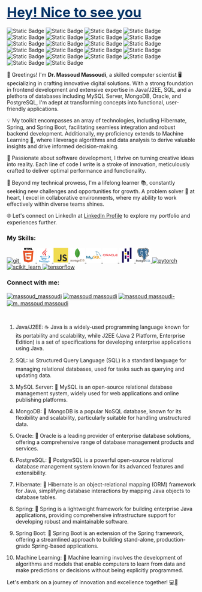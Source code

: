 <h1><span style="font-size: 36px;"><a href='https://github.com/MassoudMassoudi' style="color: #003366;">Hey! Nice to see you</a></span></h1>
<div><img alt="Static Badge" src="https://img.shields.io/badge/🌐%20JavaScript-yellow"> <img alt="Static Badge" src="https://img.shields.io/badge/💅%20CSS-pink"> <img alt="Static Badge" src="https://img.shields.io/badge/📄%20HTML-orange"> <img alt="Static Badge" src="https://img.shields.io/badge/🦕%20CSS-violet"> <img alt="Static Badge" src="https://img.shields.io/badge/🐍%20Java/J2EE-purple"> <img alt="Static Badge" src="https://img.shields.io/badge/🧮%20Numpy-grey"> <img alt="Static Badge" src="https://img.shields.io/badge/📈%20Matplotlib-violet"> <img alt="Static Badge" src="https://img.shields.io/badge/🕹%20SQL-darkblue"> <img alt="Static Badge" src="https://img.shields.io/badge/💻%20MySQL%20Server-black"> <img alt="Static Badge" src="https://img.shields.io/badge/🧙%20Oracle-darkpurple"> <img alt="Static Badge" src="https://img.shields.io/badge/💼%20Freelancer-lightblue"> <img alt="Static Badge" src="https://img.shields.io/badge/📚%20PostgreSQL-red"> <img alt="Static Badge" src="https://img.shields.io/badge/➖%20Linear%20Regression-darkgreen"> <img alt="Static Badge" src="https://img.shields.io/badge/🔄%20Logistic%20Regression-lightgreen"> <img alt="Static Badge" src="https://img.shields.io/badge/🤖%20Machine%20Learning-darkred"> <img alt="Static Badge" src="https://img.shields.io/badge/🌐%20MangoDB-violet"> <img alt="Static Badge" src="https://img.shields.io/badge/📊%20Seaborn-brown"> <img alt="Static Badge" src="https://img.shields.io/badge/🌟%20Spring-purple"> <img alt="Static Badge" src="https://img.shields.io/badge/🤖%20Springboot-lightblue"> <img alt="Static Badge" src="https://img.shields.io/badge/🌳%20Hibernate-darkorange"> <img alt="Static Badge" src="https://img.shields.io/badge/🥒%20JavaScript-black"> <img alt="Static Badge" src="https://img.shields.io/badge/📉%20Gradient%20Descent-red"></div>

👋 Greetings! I'm <b>Dr. Massoud Massoudi</b>, a skilled computer scientist 🖥 specializing in crafting innovative digital solutions. With a strong foundation in frontend development and extensive expertise in Java/J2EE, SQL, and a plethora of databases including MySQL Server, MongoDB, Oracle, and PostgreSQL, I'm adept at transforming concepts into functional, user-friendly applications.

💡 My toolkit encompasses an array of technologies, including Hibernate, Spring, and Spring Boot, facilitating seamless integration and robust backend development. Additionally, my proficiency extends to Machine Learning 🧠, where I leverage algorithms and data analysis to derive valuable insights and drive informed decision-making.

🚀 Passionate about software development, I thrive on turning creative ideas into reality. Each line of code I write is a stroke of innovation, meticulously crafted to deliver optimal performance and functionality.

🌟 Beyond my technical prowess, I'm a lifelong learner 📚, constantly seeking new challenges and opportunities for growth. A problem solver 🧩 at heart, I excel in collaborative environments, where my ability to work effectively within diverse teams shines.

🌐 Let's connect on LinkedIn at <a href='https://www.linkedin.com/in/dr-massoud-massoudi-a6812a126/'>LinkedIn Profile</a> to explore my portfolio and experiences further.

<h3 align="left">My Skills:</h3>
<div>
<p align="left"> <a href="https://www.w3schools.com/css/" target="_blank" rel="noreferrer"><img src="https://www.vectorlogo.zone/logos/git-scm/git-scm-icon.svg" alt="git" width="40" height="40"/> </a> <a href="https://www.w3.org/html/" target="_blank" rel="noreferrer"> <img src="https://raw.githubusercontent.com/devicons/devicon/master/icons/html5/html5-original-wordmark.svg" alt="html5" width="40" height="40"/> </a> <a href="https://www.java.com" target="_blank" rel="noreferrer"> <img src="https://raw.githubusercontent.com/devicons/devicon/master/icons/java/java-original.svg" alt="java" width="40" height="40"/> </a> <a href="https://developer.mozilla.org/en-US/docs/Web/JavaScript" target="_blank" rel="noreferrer"> <img src="https://raw.githubusercontent.com/devicons/devicon/master/icons/javascript/javascript-original.svg" alt="javascript" width="40" height="40"/> </a> <a href="https://www.mongodb.com/" target="_blank" rel="noreferrer"> <img src="https://raw.githubusercontent.com/devicons/devicon/master/icons/mongodb/mongodb-original-wordmark.svg" alt="mongodb" width="40" height="40"/> </a> <a href="https://www.mysql.com/" target="_blank" rel="noreferrer"> <img src="https://raw.githubusercontent.com/devicons/devicon/master/icons/mysql/mysql-original-wordmark.svg" alt="mysql" width="40" height="40"/> </a> <a href="https://www.oracle.com/" target="_blank" rel="noreferrer"> <img src="https://raw.githubusercontent.com/devicons/devicon/master/icons/oracle/oracle-original.svg" alt="oracle" width="40" height="40"/> </a> <a href="https://pandas.pydata.org/" target="_blank" rel="noreferrer"> <img src="https://raw.githubusercontent.com/devicons/devicon/2ae2a900d2f041da66e950e4d48052658d850630/icons/pandas/pandas-original.svg" alt="pandas" width="40" height="40"/> </a> <a href="https://www.postgresql.org" target="_blank" rel="noreferrer"> <img src="https://raw.githubusercontent.com/devicons/devicon/master/icons/postgresql/postgresql-original-wordmark.svg" alt="postgresql" width="40" height="40"/> </a> <a href="https://pytorch.org/" target="_blank" rel="noreferrer"> <img src="https://www.vectorlogo.zone/logos/pytorch/pytorch-icon.svg" alt="pytorch" width="40" height="40"/> </a> <a href="https://scikit-learn.org/" target="_blank" rel="noreferrer"> <img src="https://upload.wikimedia.org/wikipedia/commons/0/05/Scikit_learn_logo_small.svg" alt="scikit_learn" width="40" height="40"/> </a> <a href="https://www.tensorflow.org" target="_blank" rel="noreferrer"> <img src="https://www.vectorlogo.zone/logos/tensorflow/tensorflow-icon.svg" alt="tensorflow" width="40" height="40"/> </a> </p>
</div>

<h3 align="left">Connect with me:</h3>
<p align="left">
<a href="https://twitter.com/MassoudMassoudi" target="blank"><img align="center" src="https://raw.githubusercontent.com/rahuldkjain/github-profile-readme-generator/master/src/images/icons/Social/twitter.svg" alt="massoud_massoudi" height="30" width="40" /></a>
<a href="https://www.linkedin.com/in/dr-massoud-massoudi-a6812a126/" target="blank"><img align="center" src="https://raw.githubusercontent.com/rahuldkjain/github-profile-readme-generator/master/src/images/icons/Social/linked-in-alt.svg" alt=" massoud massoudi" height="30" width="40" /></a>
<a href="https://www.facebook.com/Massoudimassoud" target="blank"><img align="center" src="https://raw.githubusercontent.com/rahuldkjain/github-profile-readme-generator/master/src/images/icons/Social/facebook.svg" alt=" massoud massoudi-" height="30" width="40" /></a>
<a href="https://www.instagram.com/be_fitt07/ " target="blank"><img align="center" src="https://raw.githubusercontent.com/rahuldkjain/github-profile-readme-generator/master/src/images/icons/Social/instagram.svg" alt="m. massoud massoudi" height="30" width="40" /></a>
</p>

<br>

1) Java/J2EE: ☕ Java is a widely-used programming language known for its portability and scalability, while J2EE (Java 2 Platform, Enterprise Edition) is a set of specifications for developing enterprise applications using Java.

2) SQL: 📊 Structured Query Language (SQL) is a standard language for managing relational databases, used for tasks such as querying and updating data.

3) MySQL Server: 🐬 MySQL is an open-source relational database management system, widely used for web applications and online publishing platforms.

4) MongoDB: 🍃 MongoDB is a popular NoSQL database, known for its flexibility and scalability, particularly suitable for handling unstructured data.

5) Oracle: 🔮 Oracle is a leading provider of enterprise database solutions, offering a comprehensive range of database management products and services.

6) PostgreSQL: 🐘 PostgreSQL is a powerful open-source relational database management system known for its advanced features and extensibility.

7) Hibernate: 🌱 Hibernate is an object-relational mapping (ORM) framework for Java, simplifying database interactions by mapping Java objects to database tables.

8) Spring: 🌸 Spring is a lightweight framework for building enterprise Java applications, providing comprehensive infrastructure support for developing robust and maintainable software.

9) Spring Boot: 🚀 Spring Boot is an extension of the Spring framework, offering a streamlined approach to building stand-alone, production-grade Spring-based applications.

10) Machine Learning: 🤖 Machine learning involves the development of algorithms and models that enable computers to learn from data and make predictions or decisions without being explicitly programmed.

Let's embark on a journey of innovation and excellence together! 💻🚀
